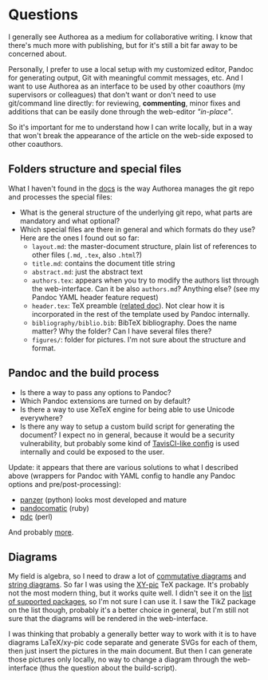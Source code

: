 # Questions

I generally see Authorea as a medium for collaborative writing. I know that there's much more with publishing, but for it's still a bit far away to be concerned about.

Personally, I prefer to use a local setup with my customized editor, Pandoc for generating output, Git with meaningful commit messages, etc. And I want to use Authorea as an interface to be used by other coauthors (my supervisors or colleagues) that don't want or don't need to use git/command line directly: for reviewing, **commenting**, minor fixes and additions that can be easily done through the web-editor _"in-place"_.

So it's important for me to understand how I can write locally, but in a way that won't break the appearance of the article on the web-side exposed to other coauthors.


## Folders structure and special files

What I haven't found in the [docs](https://www.authorea.com/users/77723) is the way Authorea manages the git repo and processes the special files:

- What is the general structure of the underlying git repo, what parts are mandatory and what optional?
- Which special files are there in general and which formats do they use? Here are the ones I found out so far:
  + `layout.md`: the master-document structure, plain list of references to other files (`.md`, `.tex`, also `.html`?)
  + `title.md`: contains the document title string
  + `abstract.md`: just the abstract text
  + `authors.tex`: appears when you try to modify the authors list through the web-interface. Can it be also `authors.md`? Anything else? (see my Pandoc YAML header feature request)
  + `header.tex`: TeX preamble ([related doc](https://www.authorea.com/users/5713/articles/28015)). Not clear how it is incorporated in the rest of the template used by Pandoc internally.
  + `bibliography/biblio.bib`: BibTeX bibliography. Does the name matter? Why the folder? Can I have several files there?
  + `figures/`: folder for pictures. I'm not sure about the structure and format.


## Pandoc and the build process

- Is there a way to pass any options to Pandoc?
- Which Pandoc extensions are turned on by default?
- Is there a way to use XeTeX engine for being able to use Unicode everywhere?
- Is there any way to setup a custom build script for generating the document? I expect no in general, because it would be a security vulnerability, but probably some kind of [TavisCI-like config](https://docs.travis-ci.com/user/customizing-the-build) is used internally and could be exposed to the user.

Update: it appears that there are various solutions to what I described above (wrappers for Pandoc with YAML config to handle any Pandoc options and pre/post-processing):
- [panzer](https://github.com/msprev/panzer#panzer) (python) looks most developed and mature
- [pandocomatic](https://github.com/htdebeer/pandocomatic) (ruby)
- [pdc](https://github.com/bk/pdc) (perl)

And probably [more](https://github.com/jgm/pandoc/wiki/Pandoc-wrappers-and-interfaces).


## Diagrams

My field is algebra, so I need to draw a lot of [commutative diagrams](https://en.wikipedia.org/wiki/Commutative_diagram) and [string diagrams](https://en.wikipedia.org/wiki/String_diagram). So far I was using the [XY-pic](http://xy-pic.sourceforge.net) TeX package. It's probably not the most modern thing, but it works quite well. I didn't see it on the [list of supported packages](https://www.authorea.com/users/77723/articles/111127/_show_article), so I'm not sure I can use it. I saw the TikZ package on the list though, probably it's a better choice in general, but I'm still not sure that the diagrams will be rendered in the web-interface.

I was thinking that probably a generally better way to work with it is to have diagrams LaTeX/xy-pic code separate and generate SVGs for each of them, then just insert the pictures in the main document. But then I can generate those pictures only locally, no way to change a diagram through the web-interface (thus the question about the build-script).
